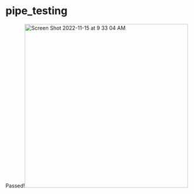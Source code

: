 # pipe_testing
Passed!<img width="444" alt="Screen Shot 2022-11-15 at 9 33 04 AM" src="https://user-images.githubusercontent.com/114252614/201869528-125b2a85-b66e-48e4-9370-0e5208324d70.png">
